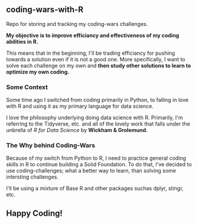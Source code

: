## coding-wars-with-R
Repo for storing and tracking my coding-wars challenges. 

**My objective is to improve efficiancy and effectiveness of my coding abilities in R.**

This means that in the beginning, I'll be trading efficiancy for pushing towards a solution even if it is not a good one. More specifically, I want to solve each challenge on my own and **then study other solutions to learn to optimize my own coding.**

### Some Context
Some time ago I switched from coding primarily in Python, to falling in love with R and using it as my primary language for data science.

I love the philosophy underlying doing data science with R. Primarily, I'm referring to the Tidyverse, etc. and all of the lovely work that falls under the unbrella of *R for Data Science* by **Wickham & Grolemund.**

### The Why behind Coding-Wars
Because of my switch from Python to R, I need to practice general coding skills in R to continue building a Solid Foundation. To do that, I've decided to use coding-challenges; what a better way to learn, than solving some intersting challenges.

I'll be using a mixture of Base R and other packages suchas dplyr, stingr, etc.

## Happy Coding!
